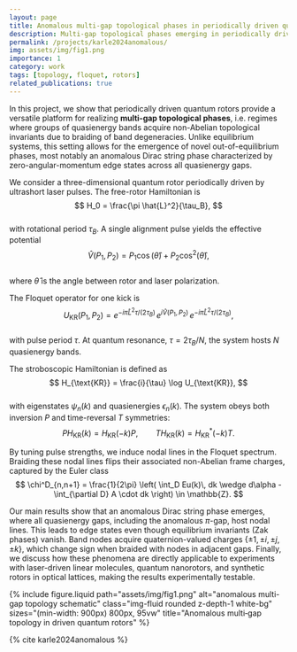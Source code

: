 ```yaml
---
layout: page
title: Anomalous multi-gap topological phases in periodically driven quantum rotors
description: Multi-gap topological phases emerging in periodically driven quantum rotors.
permalink: /projects/karle2024anomalous/
img: assets/img/fig1.png
importance: 1
category: work
tags: [topology, floquet, rotors]
related_publications: true
---
```



In this project, we show that periodically driven quantum rotors provide a versatile platform for realizing **multi-gap topological phases**, i.e. regimes where groups of quasienergy bands acquire non-Abelian topological invariants due to braiding of band degeneracies. Unlike equilibrium systems, this setting allows for the emergence of novel out-of-equilibrium phases, most notably an anomalous Dirac string phase characterized by zero-angular-momentum edge states across all quasienergy gaps.

We consider a three-dimensional quantum rotor periodically driven by ultrashort laser pulses. The free-rotor Hamiltonian is  
$$
H_0 = \frac{\pi \hat{L}^2}{\tau_B},
$$  
with rotational period $\tau_B$. A single alignment pulse yields the effective potential  
$$
\hat{V}(P_1, P_2) = P_1 \cos(\hat{\theta}) + P_2 \cos^2(\hat{\theta}),
$$  
where $\hat{\theta}$ is the angle between rotor and laser polarization.  

The Floquet operator for one kick is  
$$
U_{\text{KR}}(P_1, P_2) = e^{-i \pi \hat{L}^2 \tau / (2 \tau_B)} \, e^{i \hat{V}(P_1, P_2)} \, e^{-i \pi \hat{L}^2 \tau / (2 \tau_B)},
$$  
with pulse period $\tau$. At quantum resonance, $\tau = 2\tau_B / N$, the system hosts $N$ quasienergy bands.

The stroboscopic Hamiltonian is defined as  
$$
H_{\text{KR}} = \frac{i}{\tau} \log U_{\text{KR}},
$$  
with eigenstates $\psi_n(k)$ and quasienergies $\epsilon_n(k)$. The system obeys both inversion $P$ and time-reversal $T$ symmetries:  
$$
P H_{\text{KR}}(k) = H_{\text{KR}}(-k) P, \qquad T H_{\text{KR}}(k) = H_{\text{KR}}^*(-k) T.
$$

By tuning pulse strengths, we induce nodal lines in the Floquet spectrum. Braiding these nodal lines flips their associated non-Abelian frame charges, captured by the Euler class  
$$
\chi^D_{n,n+1} = \frac{1}{2\pi} \left( \int_D Eu(k)\, dk \wedge d\alpha - \int_{\partial D} A \cdot dk \right) \in \mathbb{Z}.
$$

Our main results show that an anomalous Dirac string phase emerges, where all quasienergy gaps, including the anomalous $\pi$-gap, host nodal lines. This leads to edge states even though equilibrium invariants (Zak phases) vanish. Band nodes acquire quaternion-valued charges $\{\pm 1, \pm i, \pm j, \pm k\}$, which change sign when braided with nodes in adjacent gaps. Finally, we discuss how these phenomena are directly applicable to experiments with laser-driven linear molecules, quantum nanorotors, and synthetic rotors in optical lattices, making the results experimentally testable.  

{% include figure.liquid path="assets/img/fig1.png" alt="anomalous multi-gap topology schematic" class="img-fluid rounded z-depth-1 white-bg" sizes="(min-width: 900px) 800px, 95vw" title="Anomalous multi‑gap topology in driven quantum rotors" %}

<div class="d-none">{% cite karle2024anomalous %}</div>
